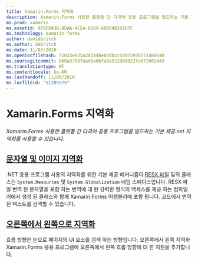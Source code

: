 ```yaml
---
title: Xamarin.Forms 지역화
description: Xamarin.Forms 사용한 플랫폼 간 다국어 응용 프로그램을 빌드하는 기본 제공.net 지역화를 사용할 수 있습니다. 텍스트 및 이미지 지역화할 수 있는 및 응용 프로그램에는 오른쪽에서 왼쪽 흐름 방향 지원할 수 있습니다.
ms.prod: xamarin
ms.assetid: 97BF843B-BDAA-4CEA-8189-6DB54B291D7F
ms.technology: xamarin-forms
author: davidbritch
ms.author: dabritch
ms.date: 11/07/2018
ms.openlocfilehash: 71033e935a2d3a4be88dbcc5d975938771484640
ms.sourcegitcommit: b60a37587aad8a0bfa8a522d88d22fa672002443
ms.translationtype: MT
ms.contentlocale: ko-KR
ms.lasthandoff: 11/08/2018
ms.locfileid: "51285575"
---
```

# <a name="xamarinforms-localization"></a>Xamarin.Forms 지역화

_Xamarin.Forms 사용한 플랫폼 간 다국어 응용 프로그램을 빌드하는 기본 제공.net 지역화를 사용할 수 있습니다._

## <a name="string-and-image-localizationtextmd"></a>[문자열 및 이미지 지역화](text.md)

.NET 응용 프로그램 사용의 지역화를 위한 기본 제공 메커니즘이 [RESX 파일](https://docs.microsoft.com/dotnet/framework/resources/creating-resource-files-for-desktop-apps#resources-in-resx-files) 및의 클래스는 `System.Resources` 및 `System.Globalization` 네임 스페이스입니다. RESX 파일 번역 된 문자열을 포함 하는 번역에 대 한 강력한 형식의 액세스를 제공 하는 컴파일러에서 생성 된 클래스와 함께 Xamarin.Forms 어셈블리에 포함 됩니다. 코드에서 번역 된 텍스트를 검색할 수 있습니다.

## <a name="right-to-left-localizationright-to-leftmd"></a>[오른쪽에서 왼쪽으로 지역화](right-to-left.md)

흐름 방향은 눈으로 페이지의 UI 요소를 검색 하는 방향입니다. 오른쪽에서 왼쪽 지역화 Xamarin.Forms 응용 프로그램에 오른쪽에서 왼쪽 흐름 방향에 대 한 지원을 추가합니다.
